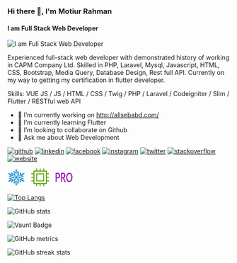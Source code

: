 ### Hi there 👋, I'm Motiur Rahman
#### I am Full Stack Web Developer
![I am Full Stack Web Developer](https://scontent.fdac157-1.fna.fbcdn.net/v/t39.30808-6/351193652_635665195093869_1582253621192509052_n.jpg?_nc_cat=101&ccb=1-7&_nc_sid=5f2048&_nc_ohc=SAfjEp2zvHoQ7kNvgEUBGWv&_nc_ht=scontent.fdac157-1.fna&cb_e2o_trans=q&oh=00_AYALxxkw4dEMA-hbcV0eRcpOD1QbPA0aZEPmtukJ5bOpnQ&oe=6648F4AF)

Experienced full-stack web developer with demonstrated history of working in CAPM Company Ltd. Skilled in PHP, Laravel, Mysql, Javascript, HTML, CSS, Bootstrap, Media Query, Database Design, Rest full API. Currently on my way to getting my certification in flutter developer.

Skills: VUE JS / JS / HTML / CSS / Twig / PHP / Laravel / Codeigniter / Slim / Flutter / RESTful web API

- 🔭 I’m currently working on http://allsebabd.com/ 
- 🌱 I’m currently learning Flutter 
- 👯 I’m looking to collaborate on Github 
- 💬 Ask me about Web Development 


[<img src='https://cdn.jsdelivr.net/npm/simple-icons@3.0.1/icons/github.svg' alt='github' height='40'>](https://github.com/Emon943)  [<img src='https://cdn.jsdelivr.net/npm/simple-icons@3.0.1/icons/linkedin.svg' alt='linkedin' height='40'>](https://www.linkedin.com/in/motiur-rahman/)  [<img src='https://cdn.jsdelivr.net/npm/simple-icons@3.0.1/icons/facebook.svg' alt='facebook' height='40'>](https://www.facebook.com/motiur.emon)  [<img src='https://cdn.jsdelivr.net/npm/simple-icons@3.0.1/icons/instagram.svg' alt='instagram' height='40'>](https://www.instagram.com/motiur-rahman/)  [<img src='https://cdn.jsdelivr.net/npm/simple-icons@3.0.1/icons/twitter.svg' alt='twitter' height='40'>](https://twitter.com/motiur-rahman)  [<img src='https://cdn.jsdelivr.net/npm/simple-icons@3.0.1/icons/stackoverflow.svg' alt='stackoverflow' height='40'>](https://stackoverflow.com/users/motiur.emon)  [<img src='https://cdn.jsdelivr.net/npm/simple-icons@3.0.1/icons/icloud.svg' alt='website' height='40'>](http://allsebabd.com/)  

<a href='https://archiveprogram.github.com/'><img src='https://raw.githubusercontent.com/acervenky/animated-github-badges/master/assets/acbadge.gif' width='40' height='40'></a> <a href='https://docs.github.com/en/developers'><img src='https://raw.githubusercontent.com/acervenky/animated-github-badges/master/assets/devbadge.gif' width='40' height='40'></a> <a href='https://github.com/pricing'><img src='https://raw.githubusercontent.com/acervenky/animated-github-badges/master/assets/pro.gif' width='40' height='40'></a> 

[![Top Langs](https://github-readme-stats.vercel.app/api/top-langs/?username=Emon943)](https://github.com/anuraghazra/github-readme-stats)

![GitHub stats](https://github-readme-stats.vercel.app/api?username=Emon943&show_icons=true&count_private=true)  

![Vaunt Badge](https://api.vaunt.dev/v1/github/entities/Emon943/contributions?format=svg&private=true)  

![GitHub metrics](https://metrics.lecoq.io/Emon943)  

![GitHub streak stats](https://streak-stats.demolab.com/?user=Emon943) 
